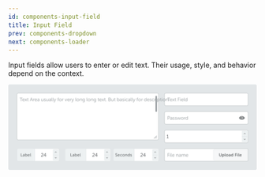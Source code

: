 ```yaml
---
id: components-input-field
title: Input Field
prev: components-dropdown
next: components-loader
---
```


<text-primary>

Input fields allow users to enter or edit text. Their usage, style, and behavior depend on the context.

</text-primary>

![input-field/img-1](../../assets/images/design/components/input-field/img-1.png)
